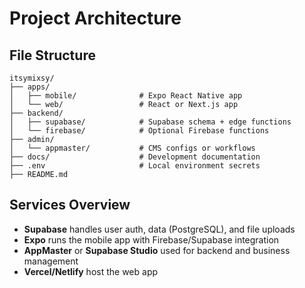 # Project Architecture

## File Structure

```
itsymixsy/
├── apps/
│   ├── mobile/              # Expo React Native app
│   └── web/                 # React or Next.js app
├── backend/
│   ├── supabase/            # Supabase schema + edge functions
│   └── firebase/            # Optional Firebase functions
├── admin/
│   └── appmaster/           # CMS configs or workflows
├── docs/                    # Development documentation
├── .env                     # Local environment secrets
├── README.md
```

## Services Overview

- **Supabase** handles user auth, data (PostgreSQL), and file uploads
- **Expo** runs the mobile app with Firebase/Supabase integration
- **AppMaster** or **Supabase Studio** used for backend and business management
- **Vercel/Netlify** host the web app
